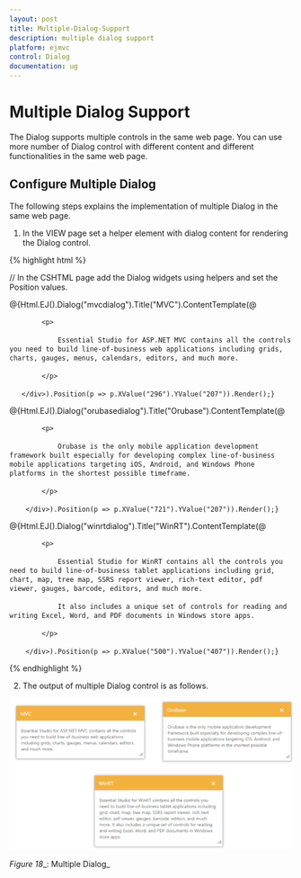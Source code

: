 ```yaml
---
layout: post
title: Multiple-Dialog-Support
description: multiple dialog support
platform: ejmvc
control: Dialog
documentation: ug
---
```


# Multiple Dialog Support

The Dialog supports multiple controls in the same web page. You can use more number of Dialog control with different content and different functionalities in the same web page.

## Configure Multiple Dialog

The following steps explains the implementation of multiple Dialog in the same web page. 

1. In the VIEW page set a helper element with dialog content for rendering the Dialog control. 





{% highlight html %}

// In the CSHTML page add the Dialog widgets using helpers and set the Position values. 



@{Html.EJ().Dialog("mvcdialog").Title("MVC").ContentTemplate(@<div>

            <p>

                Essential Studio for ASP.NET MVC contains all the controls you need to build line-of-business web applications including grids, charts, gauges, menus, calendars, editors, and much more.

            </p>

       </div>).Position(p => p.XValue("296").YValue("207")).Render();}



@{Html.EJ().Dialog("orubasedialog").Title("Orubase").ContentTemplate(@<div>

            <p>

                Orubase is the only mobile application development framework built especially for developing complex line-of-business mobile applications targeting iOS, Android, and Windows Phone platforms in the shortest possible timeframe.

            </p>

        </div>).Position(p => p.XValue("721").YValue("207")).Render();}



@{Html.EJ().Dialog("winrtdialog").Title("WinRT").ContentTemplate(@<div>

            <p>

                Essential Studio for WinRT contains all the controls you need to build line-of-business tablet applications including grid, chart, map, tree map, SSRS report viewer, rich-text editor, pdf viewer, gauges, barcode, editors, and much more.

                It also includes a unique set of controls for reading and writing Excel, Word, and PDF documents in Windows store apps.

            </p>

        </div>).Position(p => p.XValue("500").YValue("407")).Render();}

{% endhighlight %}



2. The output of multiple Dialog control is as follows.

![C:/Users/Gopal Lakshmanan/Desktop/dialog concept and features/multi.PNG](Multiple-Dialog-Support_images/Multiple-Dialog-Support_img1.png)



_Figure_ _18__: Multiple Dialog_                                                                                            


